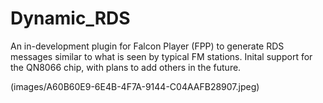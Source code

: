 # Dynamic_RDS

An in-development plugin for Falcon Player (FPP) to generate RDS messages similar to what is seen by typical FM stations. Inital support for the QN8066 chip, with plans to add others in the future.

(images/A60B60E9-6E4B-4F7A-9144-C04AAFB28907.jpeg)
